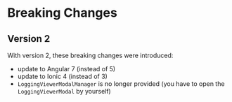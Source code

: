 # Breaking Changes

## Version 2

With version 2, these breaking changes were introduced:

- update to Angular 7 (instead of 5)
- update to Ionic 4 (instead of 3)
- `LoggingViewerModalManager` is no longer provided (you have to open the `LoggingViewerModal` by yourself)
